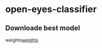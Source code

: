 # open-eyes-сlassifier

## Downloade best model
weights[weights](https://drive.google.com/file/d/1AiD1pV4FyF0BigKm-EeWqqaYtIsSHqft/view?usp=sharing) 

